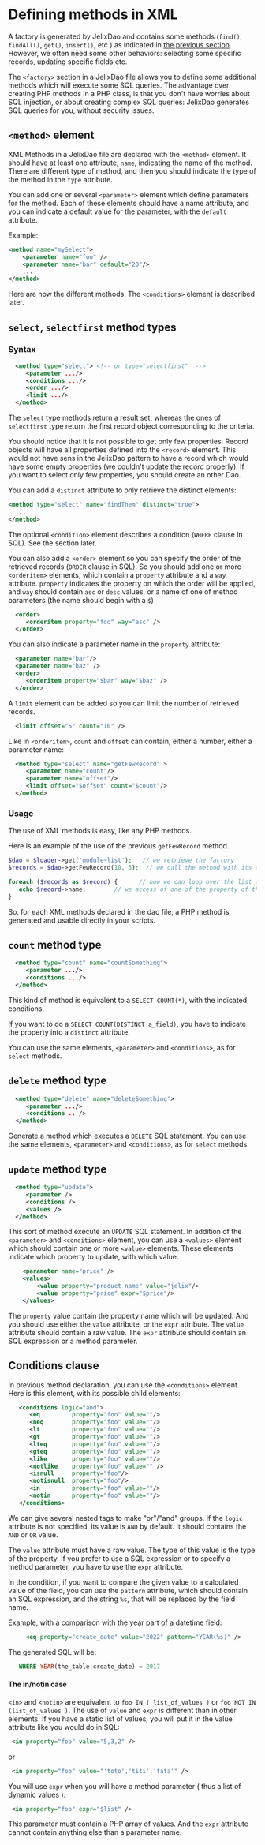 # Defining methods in XML

A factory is generated by JelixDao and contains some methods (`find()`, `findAll()`,
`get()`, `insert()`, etc.) as indicated in [the previous section](usage.md). However,
we often need some other behaviors: selecting some specific records, updating
specific fields etc.

The `<factory>` section in a JelixDao file allows you to define some additional
methods which will execute some SQL queries. The advantage over creating PHP
methods in a PHP class, is that you don't have worries about SQL injection,
or about creating complex SQL queries: JelixDao generates SQL queries for you, without
security issues.

## `<method>` element

XML Methods in a JelixDao file are declared with the `<method>` element. It should
have at least one attribute, `name`, indicating the name of the method. There
are different type of method, and then you should indicate the type of the
method in the `type` attribute.

You can add one or several `<parameter>` element which define parameters for
the method. Each of these elements should have a name attribute, and you can
indicate a default value for the parameter, with the `default` attribute.

Example:

```xml
<method name="mySelect">
    <parameter name="foo" />
    <parameter name="bar" default="20"/>
    ...
</method>
```

Here are now the different methods. The `<conditions>` element is described later.

## `select`, `selectfirst` method types


### Syntax

```xml
  <method type="select"> <!-- or type="selectfirst"  -->
     <parameter .../>
     <conditions .../>
     <order .../>
     <limit .../>
  </method>
```

The `select` type methods return a result set, whereas the ones of
`selectfirst` type return the first record object corresponding to the criteria.

You should notice that it is not possible to get only few properties. Record objects will 
have all properties defined into the `<record>` element. This would
not have sens in the JelixDao pattern to have a record which would have some empty
properties (we couldn't update the record properly). If you want to select only
few properties, you should create an other Dao.

You can add a `distinct` attribute to only retrieve the distinct elements:

```xml
<method type="select" name="findThem" distinct="true"> 
   ..
</method>
```

The optional `<condition>` element describes a condition (`WHERE` clause in SQL). 
See the section later.

You can also add a `<order>` element so you can specify the order of the
retrieved records (`ORDER`  clause in SQL). So you should add one or more
`<orderitem>` elements, which contain a `property` attribute and a `way`
attribute. `property` indicates the property on which the order will be
applied, and `way` should contain `asc` or `desc` values, or a name of one of
method parameters (the name should begin with a `$`)


```xml
  <order>
     <orderitem property="foo" way="asc" />
  </order>
```

You can also indicate a parameter name in the `property` attribute:

```xml
  <parameter name="bar"/>
  <parameter name="baz" />
  <order>
     <orderitem property="$bar" way="$baz" />
  </order>
```

A `limit` element can be added so you can limit the number of retrieved records.

```xml
  <limit offset="5" count="10" />
```


Like in `<orderitem>`, `count` and `offset` can contain, either a number, either a parameter name:

```xml
  <method type="select" name="getFewRecord" > 
     <parameter name="count"/>
     <parameter name="offset"/>
     <limit offset="$offset" count="$count"/>
  </method>
```

### Usage

The use of XML methods is easy, like any PHP methods.

Here is an example of the use of the previous `getFewRecord` method.

```php
$dao = $loader->get('module~list');   // we retrieve the factory
$records = $dao->getFewRecord(10, 5);  // we call the method with its arguments, as described in our xml dao file

foreach ($records as $record) {      // now we can loop over the list of results
   echo $record->name;        // we access of one of the property of the record
}
```

So, for each XML methods declared in the dao file, a PHP method is generated and
usable directly in your scripts.

## `count` method type

```xml
  <method type="count" name="countSomething">
     <parameter .../>
     <conditions .../>
  </method>
```

This kind of method is equivalent to a `SELECT COUNT(*)`, with the indicated conditions.

If you want to do a `SELECT COUNT(DISTINCT a_field)`, you have to indicate the property 
into a `distinct` attribute.

You can use the same elements, `<parameter>` and `<conditions>`, as for `select` methods. 

## `delete` method type

```xml
  <method type="delete" name="deleteSomething">
     <parameter .../>
     <conditions .. />
  </method>
```

Generate a method which executes a `DELETE` SQL statement.
You can use the same elements, `<parameter>` and `<conditions>`, as for `select` methods.

## `update` method type

```xml
  <method type="update">
     <parameter />
     <conditions />
     <values />
  </method>
```

This sort of method execute an `UPDATE` SQL statement. In addition of the `<parameter>` and
`<conditions>` element, you can use a `<values>` element which should contain one or 
more `<value>` elements. These elements indicate which property to update, with which value. 

```xml
    <parameter name="price" />
    <values>
        <value property="product_name" value="jelix"/>
        <value property="price" expr="$price"/>
    </values>
```

The `property` value contain the property name which will be updated. And you
should use either the `value` attribute, or the `expr` attribute. The `value`
attribute should contain a raw value. The `expr` attribute should contain an SQL
expression or a method parameter.

## Conditions clause

In previous method declaration, you can use the `<conditions>` element. Here
is this element, with its possible child elements:

```xml
   <conditions logic="and">
      <eq         property="foo" value=""/>
      <neq        property="foo" value=""/>
      <lt         property="foo" value=""/>
      <gt         property="foo" value=""/>
      <lteq       property="foo" value=""/>
      <gteq       property="foo" value=""/>
      <like       property="foo" value=""/>
      <notlike    property="foo" value="" />
      <isnull     property="foo"/>
      <notisnull  property="foo"/>
      <in         property="foo" value=""/>
      <notin      property="foo" value=""/>
   </conditions>
```

We can give several nested <conditions> tags to make "or"/"and" groups. If
the `logic` attribute is not specified, its value is `AND` by default. It
should contains the `AND` or `OR` value.

The `value` attribute must have a raw value. The type of this value is the type of the
property. If you prefer to use a SQL expression or to specify a method
parameter, you have to use the `expr` attribute.

In the condition, if you want to compare the given value to a calculated value
of the field, you can use the `pattern` attribute, which should contain
an SQL expression, and the string `%s`, that will be replaced by the field name.

Example, with a comparison with the year part of a datetime field:

```xml
     <eq property="create_date" value="2022" pattern="YEAR(%s)" />
```

The generated SQL will be:

```sql
   WHERE YEAR(the_table.create_date) = 2017
```


#### The in/notin case

`<in>` and `<notin>` are equivalent to `foo IN ( list_of_values )` or
`foo NOT IN (list_of_values )`. The use of `value` and `expr` is different
than in other elements. If you have a static list of values, you will put it in
the value attribute like you would do in SQL:

```xml
 <in property="foo" value="5,3,2" />
```

or

```xml
 <in property="foo" value="'toto','titi','tata'" />
```

You will use `expr` when you will have a method parameter ( thus a list
of dynamic values ):

```xml
 <in property="foo" expr="$list" />
```

This parameter must contain a PHP array of values. And the `expr` attribute
cannot contain anything else than a parameter name.

